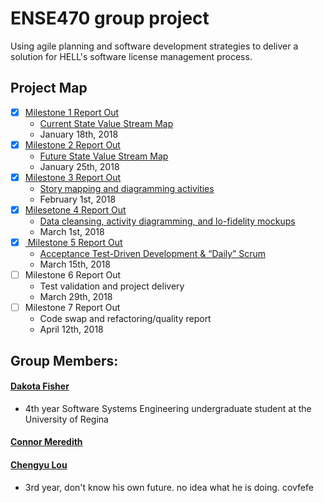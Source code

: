 # ENSE470 group project
Using agile planning and software development strategies to deliver a solution for HELL's software license management process.

## Project Map
- [x] <a href="https://github.com/OmegaHelix/ENSE470/blob/master/Milestone1/ENSE470%20Milestone%201.pptx">Milestone 1 Report Out</a>
  - <a href="https://github.com/OmegaHelix/ENSE470/blob/master/Milestone1/Current%20VSM.pdf">Current State Value Stream Map </a>
  - January 18th, 2018
- [x] <a href="https://github.com/OmegaHelix/ENSE470/blob/master/Milestone2/Milestone%202.pptx" >Milestone 2 Report Out </a>
  - <a href="https://github.com/OmegaHelix/ENSE470/blob/master/Milestone2/Future%20State%20VSM.png" >Future State Value Stream Map  </a>
  - January 25th, 2018
- [x] <a href="https://github.com/OmegaHelix/ENSE470/blob/master/Milestone3/Milestone3Presentation.pptx">Milestone 3 Report Out </a>
  - <a href="https://github.com/OmegaHelix/ENSE470/blob/master/Milestone3/Story_Map_Milestone3.jpg">Story mapping and diagramming activities </a>
  - February 1st, 2018
- [x] <a href= "https://github.com/OmegaHelix/ENSE470/blob/master/Milestone4/a4%20-%20Milestone%204%20Report%20Out.pptx" >Milesetone 4 Report Out </a>
  - <a href = "https://github.com/OmegaHelix/ENSE470/blob/master/Milestone4" > Data cleansing, activity diagramming, and lo-fidelity mockups </a>
  - March 1st, 2018
- [x] <a href="https://github.com/OmegaHelix/ENSE470/blob/master/Milestone5/Milestone5.pptx"> Milestone 5 Report Out </a>
  - <a href= "https://github.com/OmegaHelix/ENSE470/blob/master/Milestone5/"> Acceptance Test-Driven Development & “Daily” Scrum</a>
  - March 15th, 2018
- [ ] Milestone 6 Report Out
  - Test validation and project delivery
  - March 29th, 2018
- [ ] Milestone 7 Report Out
  - Code swap and refactoring/quality report
  - April 12th, 2018
## Group Members:
#### <a href="https://github.com/OmegaHelix"> Dakota Fisher </a>
- 4th year Software Systems Engineering undergraduate student at the University of Regina
#### <a href="https://github.com/connor-meredith"> Connor Meredith </a>
#### <a href="https://github.com/oscar666666"> Chengyu Lou </a>
- 3rd year, don't know his own future. no idea what he is doing. covfefe
